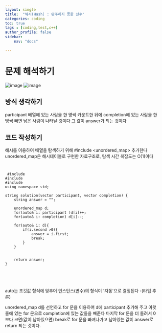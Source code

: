 ```yaml
---
layout: single
title:  "해시(Hash) : 완주하지 못한 선수"
categories: coding
toc: true
tags : [coding,test,c++]
author_profile: false
sidebar:
    nav: "docs"

---
```


# 문제 해석하기 

![image](https://user-images.githubusercontent.com/99002828/161424835-d6154ac2-5cf8-4c52-972b-2a48f421f68e.png)
![image](https://user-images.githubusercontent.com/99002828/161424860-cc346270-8886-4783-bf1d-838e380411cd.png)

## 방식 생각하기 

participant 배열에 있는 사람을 한 명씩 카운트한 뒤에
completion에 있는 사람을 한 명씩 빼면 남은 사람이 나타날 것이다
그 값이 answer가 되는 것이다

## 코드 작성하기

해시를 이용하여 배열을 탐색하기 위해 #include <unordered_map> 추가한다
unordered_map은 해시테이블로 구현한 자료구조로, 탐색 시간 복잡도는 O(1)이다
 

<pre>
<code>

 #include <string>
#include <vector>
#include <unordered_map>
using namespace std;

string solution(vector<string> participant, vector<string> completion) {
    string answer = "";
    
    unordered_map<string,int> d;
    for(auto& i: participant )d[i]++;    
    for(auto& i: completion) d[i]--;   
    
    for(auto& i: d){
        if(i.second >0){
            answer = i.first;
            break;
        }
    } 
    
    
    return answer;
}
  
</pre>
</code>
  
  auto는 초깃값 형식에 맞추어 인스턴스(변수)의 형식이 '자동'으로 결정된다 -(타입 추론)

unordered_map d를 선언하고 for 문을 이용하여 d에 participant 추가해 주고
아랫줄에 있는 for 문으로 completion에 있는 값들을 빼준다
마지막 for 문을 더 돌려서 0보다 크면(값이 남아있으면) break로 for 문을 빠져나가고 남아있는
값이 answer로 return 되는 것이다.


